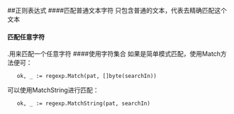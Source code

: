 ##正则表达式
####匹配普通文本字符
只包含普通的文本，代表去精确匹配这个文本
#### 匹配任意字符
.用来匹配一个任意字符
####使用字符集合
  如果是简单模式匹配，使用Match方法便可：
```
   ok, _ := regexp.Match(pat, []byte(searchIn))
```
 
  可以使用MatchString进行匹配：
```
   ok, _ := regexp.MatchString(pat, searchIn)
```
